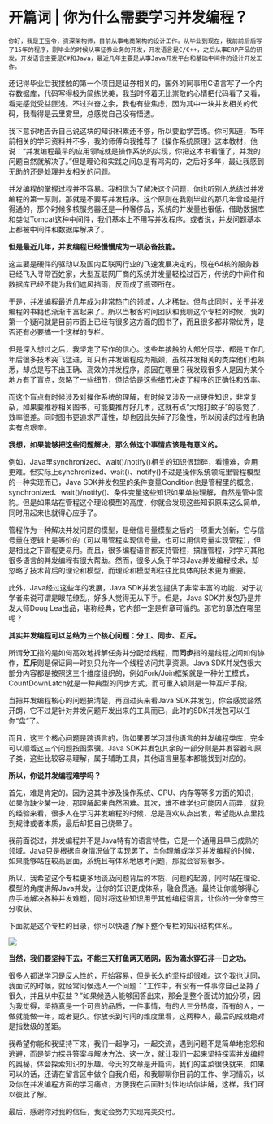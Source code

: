 # 开篇词 | 你为什么需要学习并发编程？

    你好，我是王宝令，资深架构师，目前从事电商架构的设计工作。从毕业到现在，我前前后后写了15年的程序，刚毕业的时候从事证券业务的开发，开发语言是C/C++，之后从事ERP产品的研发，开发语言主要是C#和Java，最近几年主要是从事Java开发平台和基础中间件的设计开发工作。

还记得毕业后我接触的第一个项目是证券相关的，国外的同事用C语言写了一个内存数据库，代码写得极为简练优美，我当时怀着无比崇敬的心情把代码看了又看，看完感觉受益匪浅。不过兴奋之余，我也有些焦虑，因为其中一块并发相关的代码，我看得是云里雾里，总感觉自己没有悟透。

我下意识地告诉自己说这块的知识积累还不够，所以要勤学苦练。你可知道，15年前相关的学习资料并不多，我的师傅向我推荐了《操作系统原理》这本教材，他说：“并发编程最早的应用领域就是操作系统的实现，你把这本书看懂了，并发的问题自然就解决了。”但是理论和实践之间总是有鸿沟的，之后好多年，最让我感到无助的还是处理并发相关的问题。

并发编程的掌握过程并不容易。我相信为了解决这个问题，你也听别人总结过并发编程的第一原则，那就是不要写并发程序。这个原则在我刚毕业的那几年曾经是行得通的，那个时候多核服务器还是一种奢侈品，系统的并发量也很低，借助数据库和类似Tomcat这种中间件，我们基本上不用写并发程序。或者说，并发问题基本上都被中间件和数据库解决了。

**但是最近几年，并发编程已经慢慢成为一项必备技能。**

这主要是硬件的驱动以及国内互联网行业的飞速发展决定的，现在64核的服务器已经飞入寻常百姓家，大型互联网厂商的系统并发量轻松过百万，传统的中间件和数据库已经不能为我们遮风挡雨，反而成了瓶颈所在。

于是，并发编程最近几年成为非常热门的领域，人才稀缺。但与此同时，关于并发编程的书籍也渐渐丰富起来了。所以当极客时间团队和我聊这个专栏的时候，我的第一个疑问就是目前市面上已经有很多这方面的图书了，而且很多都非常优秀，是否还有必要搞一个这样的专栏。

但是深入想过之后，我坚定了写作的信心。这些年接触的大部分同学，都是工作几年后很多技术突飞猛进，却只有并发编程成为瓶颈，虽然并发相关的类库他们也熟悉，却总是写不出正确、高效的并发程序，原因在哪里？我发现很多人是因为某个地方有了盲点，忽略了一些细节，但恰恰是这些细节决定了程序的正确性和效率。

而这个盲点有时候涉及对操作系统的理解，有时候又涉及一点硬件知识，非常复杂，如果要推荐相关图书，可能要推荐好几本，这就有点“大炮打蚊子”的感觉了，效率很差。同时图书更追求严谨性，却也因此失掉了形象性，所以阅读的过程也确实有点艰辛。

**我想，如果能够把这些问题解决，那么做这个事情应该是有意义的。**

例如，Java里synchronized、wait()/notify()相关的知识很琐碎，看懂难，会用更难。但实际上synchronized、wait()、notify()不过是操作系统领域里管程模型的一种实现而已，Java SDK并发包里的条件变量Condition也是管程里的概念，synchronized、wait()/notify()、条件变量这些知识如果单独理解，自然是管中窥豹。但是如果站在管程这个理论模型的高度，你就会发现这些知识原来这么简单，同时用起来也就得心应手了。

管程作为一种解决并发问题的模型，是继信号量模型之后的一项重大创新，它与信号量在逻辑上是等价的（可以用管程实现信号量，也可以用信号量实现管程），但是相比之下管程更易用。而且，很多编程语言都支持管程，搞懂管程，对学习其他很多语言的并发编程有很大帮助。然而，很多人急于学习Java并发编程技术，却忽略了技术背后的理论和模型，而理论和模型却往往比具体的技术更为重要。

此外，Java经过这些年的发展，Java SDK并发包提供了非常丰富的功能，对于初学者来说可谓是眼花缭乱，好多人觉得无从下手。但是，Java SDK并发包乃是并发大师Doug Lea出品，堪称经典，它内部一定是有章可循的。那它的章法在哪里呢？

**其实并发编程可以总结为三个核心问题：分工、同步、互斥。**

所谓**分工**指的是如何高效地拆解任务并分配给线程，而**同步**指的是线程之间如何协作，**互斥**则是保证同一时刻只允许一个线程访问共享资源。Java SDK并发包很大部分内容都是按照这三个维度组织的，例如Fork/Join框架就是一种分工模式，CountDownLatch就是一种典型的同步方式，而可重入锁则是一种互斥手段。

当把并发编程核心的问题搞清楚，再回过头来看Java SDK并发包，你会感觉豁然开朗，它不过是针对并发问题开发出来的工具而已，此时的SDK并发包可以任你“盘”了。

而且，这三个核心问题是跨语言的，你如果要学习其他语言的并发编程类库，完全可以顺着这三个问题按图索骥。Java SDK并发包其余的一部分则是并发容器和原子类，这些比较容易理解，属于辅助工具，其他语言里基本都能找到对应的。

**所以，你说并发编程难学吗？**

首先，难是肯定的。因为这其中涉及操作系统、CPU、内存等等多方面的知识，如果你缺少某一块，那理解起来自然困难。其次，难不难学也可能因人而异，就我的经验来看，很多人在学习并发编程的时候，总是喜欢从点出发，希望能从点里找到规律或者本质，最后却把自己绕晕了。

我前面说过，并发编程并不是Java特有的语言特性，它是一个通用且早已成熟的领域。Java只是根据自身情况做了实现罢了，当你理解或学习并发编程的时候，如果能够站在较高层面，系统且有体系地思考问题，那就会容易很多。

所以，我希望这个专栏更多地谈及问题背后的本质、问题的起源，同时站在理论、模型的角度讲解Java并发，让你的知识更成体系，融会贯通。最终让你能够得心应手地解决各种并发难题，同时将这些知识用于其他编程语言，让你的一分辛劳三分收获。

下面就是这个专栏的目录，你可以快速了解下整个专栏的知识结构体系。

![](https://static001.geekbang.org/resource/image/d5/c0/d513beec13a20d5e858257313b3605c0.jpg)

**当然，我们要坚持下去，不能三天打鱼两天晒网，因为滴水穿石非一日之功。**

很多人都说学习是反人性的，开始容易，但是长久的坚持却很难。这个我也认同，我面试的时候，就经常问候选人一个问题：“工作中，有没有一件事你自己坚持了很久，并且从中获益？”如果候选人能够回答出来，那会是整个面试的加分项，因为我觉得，坚持真是一个可贵的品质，一件事情，有的人三分热度，而有的人，一做就能做一年，或者更久。你放长到时间的维度里看，这两种人，最后的成就绝对是指数级的差距。

我希望你能和我坚持下来，我们一起学习，一起交流，遇到问题不是简单地抱怨和逃避，而是努力探寻答案与解决方法。这一次，就让我们一起来坚持探索并发编程的奥秘，体会探索知识的乐趣。今天的文章是开篇词，我们的主菜很快就来，如果可以的话，还请在留言区中做个自我介绍，和我聊聊你目前的工作、学习情况，以及你在并发编程方面的学习痛点，方便我在后面针对性地给你讲解，这样，我们可以彼此了解。

最后，感谢你对我的信任，我定会努力实现完美交付。
    
